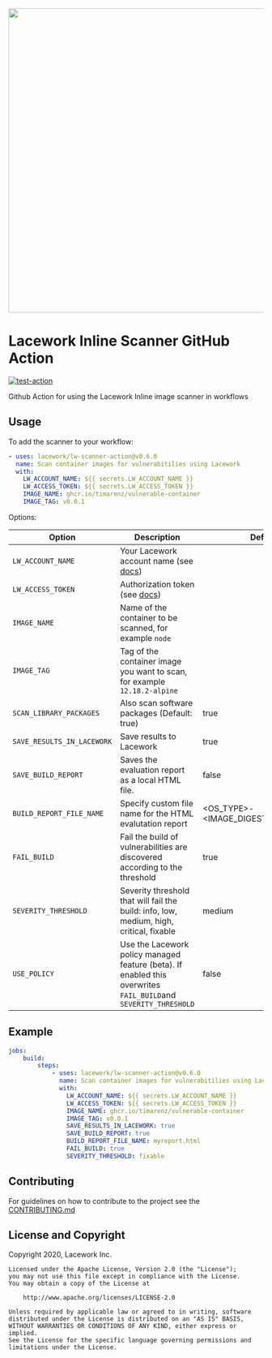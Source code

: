 <img src="https://techally-content.s3-us-west-1.amazonaws.com/public-content/lacework_logo_full.png" width="600">

# Lacework Inline Scanner GitHub Action

[![test-action](https://github.com/lacework/lw-scanner-action/actions/workflows/test-action.yaml/badge.svg?branch=main)](https://github.com/lacework/lw-scanner-action/actions/workflows/test-action.yaml)

Github Action for using the Lacework Inline image scanner in workflows

## Usage

To add the scanner to your workflow:

```yaml
- uses: lacework/lw-scanner-action@v0.6.0
  name: Scan container images for vulnerabitilies using Lacework
  with:
    LW_ACCOUNT_NAME: ${{ secrets.LW_ACCOUNT_NAME }} 
    LW_ACCESS_TOKEN: ${{ secrets.LW_ACCESS_TOKEN }}
    IMAGE_NAME: ghcr.io/timarenz/vulnerable-container
    IMAGE_TAG: v0.0.1
```

Options:

| Option | Description | Default |
| - | - | - |
| `LW_ACCOUNT_NAME` | Your Lacework account name (see [docs](https://docs.lacework.com/integrate-inline-scanner#configure-authentication-using-environment-variables))| |
| `LW_ACCESS_TOKEN` | Authorization token (see [docs](https://docs.lacework.com/integrate-inline-scanner#obtain-the-inline-scanner-and-authorization-token))| |
| `IMAGE_NAME` | Name of the container to be scanned, for example `node` | |
| `IMAGE_TAG` | Tag of the container image you want to scan, for example `12.18.2-alpine` | |
| `SCAN_LIBRARY_PACKAGES` | Also scan software packages (Default: true) | true |
| `SAVE_RESULTS_IN_LACEWORK` | Save results to Lacework | true |
| `SAVE_BUILD_REPORT` | Saves the evaluation report as a local HTML file. | false | 
| `BUILD_REPORT_FILE_NAME` | Specify custom file name for the HTML evalutation report | <OS_TYPE>-<IMAGE_DIGEST_SHA256>.html |
| `FAIL_BUILD` | Fail the build of vulnerabilities are discovered according to the threshold | true |
| `SEVERITY_THRESHOLD` | Severity threshold that will fail the build: info, low, medium, high, critical, fixable | medium |
| `USE_POLICY` | Use the Lacework policy managed feature (beta). If enabled this overwrites `FAIL_BUILD`and `SEVERITY_THRESHOLD` | false |

## Example

```yaml
jobs:
    build:
        steps:
            - uses: lacework/lw-scanner-action@v0.6.0
              name: Scan container images for vulnerabitilies using Lacework
              with:
                LW_ACCOUNT_NAME: ${{ secrets.LW_ACCOUNT_NAME }} 
                LW_ACCESS_TOKEN: ${{ secrets.LW_ACCESS_TOKEN }}
                IMAGE_NAME: ghcr.io/timarenz/vulnerable-container
                IMAGE_TAG: v0.0.1
                SAVE_RESULTS_IN_LACEWORK: true
                SAVE_BUILD_REPORT: true
                BUILD_REPORT_FILE_NAME: myreport.html
                FAIL_BUILD: true
                SEVERITY_THRESHOLD: fixable
```

## Contributing

For guidelines on how to contribute to the project see the [CONTRIBUTING.md](CONTRIBUTING.md)

## License and Copyright

Copyright 2020, Lacework Inc.

```
Licensed under the Apache License, Version 2.0 (the "License");
you may not use this file except in compliance with the License.
You may obtain a copy of the License at

    http://www.apache.org/licenses/LICENSE-2.0

Unless required by applicable law or agreed to in writing, software
distributed under the License is distributed on an "AS IS" BASIS,
WITHOUT WARRANTIES OR CONDITIONS OF ANY KIND, either express or implied.
See the License for the specific language governing permissions and
limitations under the License.
